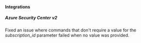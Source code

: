 
#### Integrations
##### Azure Security Center v2
Fixed an issue where commands that don't require a value for the *subscription_id* parameter failed when no value was provided.
